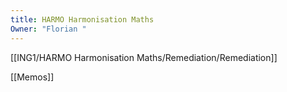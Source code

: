 ```yaml
---
title: HARMO Harmonisation Maths
Owner: "Florian "
---
```

[[ING1/HARMO Harmonisation Maths/Remediation/Remediation]]

[[Memos]]

